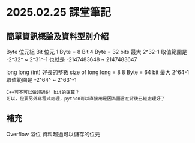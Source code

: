 ﻿# 2025.02.25 課堂筆記
## 簡單資訊概論及資料型別介紹
Byte 位元組
Bit 位元
1 Byte = 8 Bit
4 Byte = 32 bits
最大 2^32-1
取值範圍是 -2^32^ ~ 2^31^-1
也就是 -2147483648 ~ 2147483647

long long (int) 好長的整數
size of long long = 8
8 Byte = 64 bit
最大 2^64-1
取值範圍是 -2^64^ ~ 2^63^-1
```
C++可不可以做超過64 bit的運算？
可以，但要另外寫程式處理，python可以直接用是因為語言在背後已經處理好了
```

## 補充
Overflow 溢位
資料超過可以儲存的位元

